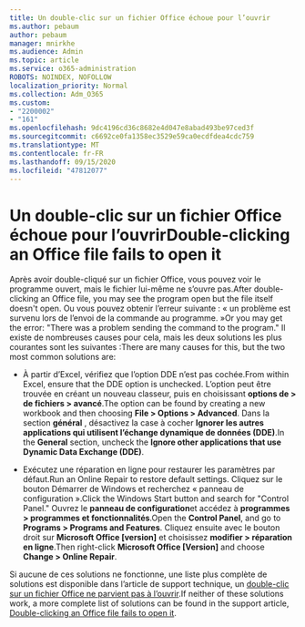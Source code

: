 ```yaml
---
title: Un double-clic sur un fichier Office échoue pour l’ouvrir
ms.author: pebaum
author: pebaum
manager: mnirkhe
ms.audience: Admin
ms.topic: article
ms.service: o365-administration
ROBOTS: NOINDEX, NOFOLLOW
localization_priority: Normal
ms.collection: Adm_O365
ms.custom:
- "2200002"
- "161"
ms.openlocfilehash: 9dc4196cd36c8682e4d047e8abad493be97ced3f
ms.sourcegitcommit: c6692ce0fa1358ec3529e59ca0ecdfdea4cdc759
ms.translationtype: MT
ms.contentlocale: fr-FR
ms.lasthandoff: 09/15/2020
ms.locfileid: "47812077"
---
```

# <a name="double-clicking-an-office-file-fails-to-open-it"></a><span data-ttu-id="0dc43-102">Un double-clic sur un fichier Office échoue pour l’ouvrir</span><span class="sxs-lookup"><span data-stu-id="0dc43-102">Double-clicking an Office file fails to open it</span></span>

<span data-ttu-id="0dc43-103">Après avoir double-cliqué sur un fichier Office, vous pouvez voir le programme ouvert, mais le fichier lui-même ne s’ouvre pas.</span><span class="sxs-lookup"><span data-stu-id="0dc43-103">After double-clicking an Office file, you may see the program open but the file itself doesn't open.</span></span> <span data-ttu-id="0dc43-104">Ou vous pouvez obtenir l’erreur suivante : « un problème est survenu lors de l’envoi de la commande au programme. »</span><span class="sxs-lookup"><span data-stu-id="0dc43-104">Or you may get the error: "There was a problem sending the command to the program."</span></span> <span data-ttu-id="0dc43-105">Il existe de nombreuses causes pour cela, mais les deux solutions les plus courantes sont les suivantes :</span><span class="sxs-lookup"><span data-stu-id="0dc43-105">There are many causes for this, but the two most common solutions are:</span></span>

- <span data-ttu-id="0dc43-106">À partir d’Excel, vérifiez que l’option DDE n’est pas cochée.</span><span class="sxs-lookup"><span data-stu-id="0dc43-106">From within Excel, ensure that the DDE option is unchecked.</span></span> <span data-ttu-id="0dc43-107">L’option peut être trouvée en créant un nouveau classeur, puis en choisissant **options de > de fichiers > avancé**.</span><span class="sxs-lookup"><span data-stu-id="0dc43-107">The option can be found by creating a new workbook and then choosing **File > Options > Advanced**.</span></span> <span data-ttu-id="0dc43-108">Dans la section **général** , désactivez la case à cocher **Ignorer les autres applications qui utilisent l’échange dynamique de données (DDE)**.</span><span class="sxs-lookup"><span data-stu-id="0dc43-108">In the **General** section, uncheck the **Ignore other applications that use Dynamic Data Exchange (DDE)**.</span></span>

- <span data-ttu-id="0dc43-109">Exécutez une réparation en ligne pour restaurer les paramètres par défaut.</span><span class="sxs-lookup"><span data-stu-id="0dc43-109">Run an Online Repair to restore default settings.</span></span> <span data-ttu-id="0dc43-110">Cliquez sur le bouton Démarrer de Windows et recherchez « panneau de configuration ».</span><span class="sxs-lookup"><span data-stu-id="0dc43-110">Click the Windows Start button and search for "Control Panel."</span></span> <span data-ttu-id="0dc43-111">Ouvrez le **panneau de configuration**et accédez à **programmes > programmes et fonctionnalités**.</span><span class="sxs-lookup"><span data-stu-id="0dc43-111">Open the **Control Panel**, and go to **Programs > Programs and Features**.</span></span> <span data-ttu-id="0dc43-112">Cliquez ensuite avec le bouton droit sur **Microsoft Office [version]** et choisissez **modifier > réparation en ligne**.</span><span class="sxs-lookup"><span data-stu-id="0dc43-112">Then right-click **Microsoft Office [Version]** and choose **Change > Online Repair**.</span></span>

<span data-ttu-id="0dc43-113">Si aucune de ces solutions ne fonctionne, une liste plus complète de solutions est disponible dans l’article de support technique, un [double-clic sur un fichier Office ne parvient pas à l’ouvrir](https://support.office.com/article/Double-clicking-an-Office-file-fails-to-open-it-1e9c0ad9-34c8-4440-a42e-d30186b29ed6).</span><span class="sxs-lookup"><span data-stu-id="0dc43-113">If neither of these solutions work, a more complete list of solutions can be found in the support article, [Double-clicking an Office file fails to open it](https://support.office.com/article/Double-clicking-an-Office-file-fails-to-open-it-1e9c0ad9-34c8-4440-a42e-d30186b29ed6).</span></span>
